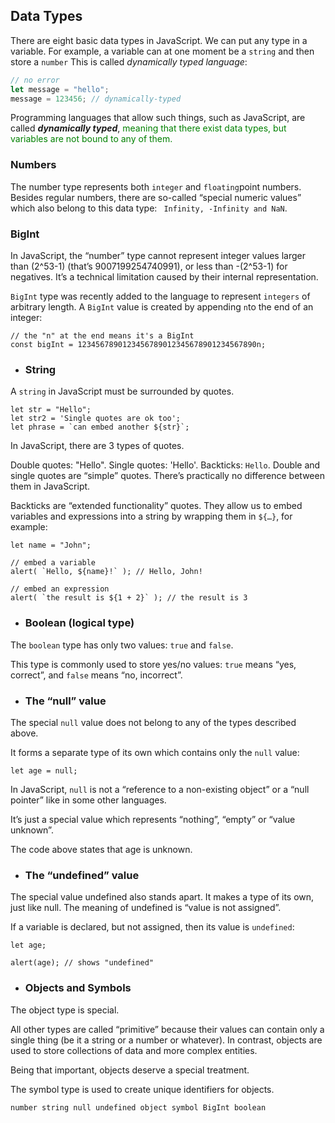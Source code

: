 ## Data Types

There are eight basic data types in JavaScript. 
We can put any type in a variable. For example, a variable can at one moment be a ``string`` and then store a ``number`` This is called _dynamically typed language_:  
```js
// no error
let message = "hello";
message = 123456; // dynamically-typed
```
Programming languages that allow such things, such as JavaScript, are called ***_dynamically typed_***, <span style="color: green"> meaning that there exist data types, but variables are not bound to any of them.</span>

 ### Numbers
 The number type represents both ``integer`` and ``floating``point numbers.
 Besides regular numbers, there are so-called “special numeric values” which also belong to this data type: `` Infinity, -Infinity and NaN``.

 ### BigInt
In JavaScript, the “number” type cannot represent integer values larger than (2^53-1) (that’s 9007199254740991), or less than -(2^53-1) for negatives. It’s a technical limitation caused by their internal representation.

``BigInt`` type was recently added to the language to represent ``integers`` of arbitrary length.
A ``BigInt`` value is created by appending ``n``to the end of an integer:
```JS
// the "n" at the end means it's a BigInt
const bigInt = 1234567890123456789012345678901234567890n;
```

- ### String
A ``string`` in JavaScript must be surrounded by quotes.
```JS
let str = "Hello";
let str2 = 'Single quotes are ok too';
let phrase = `can embed another ${str}`;
```
In JavaScript, there are 3 types of quotes.

Double quotes: "Hello".
Single quotes: 'Hello'.
Backticks: `Hello`.
Double and single quotes are “simple” quotes. There’s practically no difference between them in JavaScript.

Backticks are “extended functionality” quotes. They allow us to embed variables and expressions into a string by wrapping them in ``${…}``, for example:
```JS
let name = "John";

// embed a variable
alert( `Hello, ${name}!` ); // Hello, John!

// embed an expression
alert( `the result is ${1 + 2}` ); // the result is 3
```
- ### Boolean (logical type)
The ``boolean`` type has only two values: ```true``` and ```false```.

This type is commonly used to store yes/no values: ``true`` means “yes, correct”, and ``false`` means “no, incorrect”.

- ### The “null” value
The special ``null`` value does not belong to any of the types described above.

It forms a separate type of its own which contains only the ``null`` value:
```JS
let age = null;
```
In JavaScript, ``null`` is not a “reference to a non-existing object” or a “null pointer” like in some other languages.

It’s just a special value which represents “nothing”, “empty” or “value unknown”.

The code above states that age is unknown.

- ### The “undefined” value
The special value undefined also stands apart. It makes a type of its own, just like null.
The meaning of undefined is “value is not assigned”.

If a variable is declared, but not assigned, then its value is ``undefined``:
```JS
let age;

alert(age); // shows "undefined"
```

- ### Objects and Symbols
The object type is special.

All other types are called “primitive” because their values can contain only a single thing (be it a string or a number or whatever). In contrast, objects are used to store collections of data and more complex entities.

Being that important, objects deserve a special treatment. 

The symbol type is used to create unique identifiers for objects. 

``` Eight data types
number string null undefined object symbol BigInt boolean
```